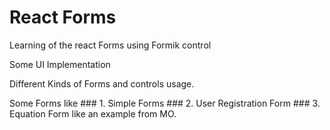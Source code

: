 # React Forms

Learning of the react Forms using Formik control

Some UI Implementation

Different Kinds of Forms and controls usage.

Some Forms like ### 1. Simple Forms ### 2. User Registration Form ### 3. Equation Form like an example from MO.
